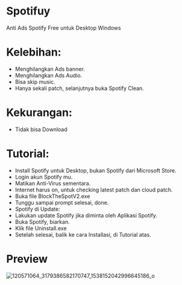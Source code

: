 # Spotifuy
Anti Ads Spotify Free untuk Desktop Windows

# Kelebihan:
- Menghilangkan Ads banner.
- Menghilangkan Ads Audio.
- Bisa skip music.
- Hanya sekali patch, selanjutnya buka Spotify Clean.

# Kekurangan:
- Tidak bisa Download

# Tutorial:
- Install Spotify untuk Desktop, bukan Spotify dari Microsoft Store.
- Login akun Spotify mu.
- Matikan Anti-Virus sementara.
- Internet harus on, untuk checking latest patch dan cloud patch.
- Buka file BlockTheSpotV2.exe
- Tunggu sampai prompt selesai, done.
- Spotify di Update:
- Lakukan update Spotify jika diminta oleh Aplikasi Spotify.
- Buka Spotify, biarkan.
- Klik file Uninstall.exe
- Setelah selesai, balik ke cara Installasi, di Tutorial atas.

# Preview
![120571064_3179386582170747_1538152042996645186_o](https://user-images.githubusercontent.com/26188697/95272840-a5bbc000-086b-11eb-8d9e-bad7a1b3f723.jpg)
